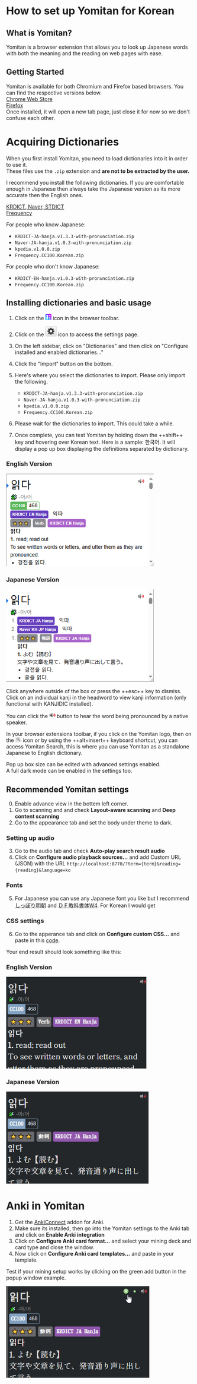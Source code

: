 # How to set up Yomitan for Korean

## What is Yomitan?
Yomitan is a browser extension that allows you to look up Japanese words with both the meaning and the reading on web pages with ease.

## Getting Started 
Yomitan is available for both Chromium and Firefox based browsers. You can find the respective versions below.  
[Chrome Web Store](https://chromewebstore.google.com/detail/yomitan/likgccmbimhjbgkjambclfkhldnlhbnn)  
[Firefox](https://addons.mozilla.org/en-GB/firefox/addon/yomitan/)  
Once installed, it will open a new tab page, just close it for now so we don't confuse each other.

# Acquiring Dictionaries
When you first install Yomitan, you need to load dictionaries into it in order to use it.  
These files use the `.zip` extension and **are not to be extracted by the user.**

I recommend you install the following dictionaries. If you are comfortable enough in Japanese then always take the Japanese version as its more accurate then the English ones.

[KRDICT, Naver, STDICT](https://github.com/peldas/yomitan-dicts/releases/tag/yomitan-dicts-v1.1.1)  
[Frequency](https://github.com/Lyroxide/yomitan-ko-dic/releases/tag/1.0.0)

For people who know Japanese:  
- `KRDICT-JA-hanja.v1.3.3-with-pronunciation.zip`  
- `Naver-JA-hanja.v1.0.3-with-pronunciation.zip`  
- `kpedia.v1.0.0.zip`  
- `Frequency.CC100.Korean.zip`  

For people who don't know Japanese:  
- `KRDICT-EN-hanja.v1.0.3-with-pronunciation.zip`  
- `Frequency.CC100.Korean.zip`  

## Installing dictionaries and basic usage
  
1. Click on the ![yomitan-icon](img/yomitan-icon.png) icon in the browser toolbar.  
2. Click on the ![cog](img/yomitan-cog.png) icon to access the settings page.  
3. On the left sidebar, click on "Dictionaries" and then click on "Configure installed and enabled dictionaries…"  
4. Click the "Import" button on the bottom.  
5. Here's where you select the dictionaries to import. Please only import the following.  
	- `KRDICT-JA-hanja.v1.3.3-with-pronunciation.zip`  
    - `Naver-JA-hanja.v1.0.3-with-pronunciation.zip`  
    - `kpedia.v1.0.0.zip`  
    - `Frequency.CC100.Korean.zip`  

6. Please wait for the dictionaries to import. This could take a while.
7. Once complete, you can test Yomitan by holding down the ++shift++ key and hovering over Korean text. Here is a sample: 한국어. It will display a pop up box displaying the definitions separated by dictionary.  

### English Version  
![Yomichan Demo](img/yomidemoeng.png) 
### Japanese Version  
![Yomichan Demo](img/yomidemojp.png) 

Click anywhere outside of the box or press the ++esc++ key to dismiss.
Click on an individual kanji in the headword to view kanji information (only functional with KANJIDIC installed).

You can click the ![audio](img/yomitan-audio.png) button to hear the word being pronounced by a native speaker.

In your browser extensions toolbar, if you click on the Yomitan logo, then on the ![search icon](img/yomitan-search.png) icon or by using the ++alt+insert++ keyboard shortcut, you can access Yomitan Search, this is where you can use Yomitan as a standalone Japanese to English dictionary. 

Pop up box size can be edited with advanced settings enabled.  
A full dark mode can be enabled in the settings too.  

## Recommended Yomitan settings

0. Enable advance view in the bottem left corner.
1. Go to scanning and and check __Layout-aware scanning__ and __Deep content scanning__
2. Go to the appearance tab and set the body under theme to dark.

### Setting up audio

3. Go to the audio tab and check __Auto-play search result audio__
4. Click on __Configure audio playback sources…__ and add Custom URL (JSON) with the URL ``http://localhost:8770/?term={term}&reading={reading}&language=ko``

### Fonts
5. For Japanese you can use any Japanese font you like but I recommend [しっぽり明朝](fonts/shippori3.zip) and [ＤＦ教科書体W4](fonts/DFKyoKaSho-W4.ttf). For Korean I would get


### CSS settings

6. Go to the apperance tab and click on __Configure custom CSS...__ and paste in this [code](https://pastebin.com/CEtiKC8n).

Your end result should look something like this:
### English Version  
![Yomitan Demo](img/yomidemoendeng.png) 
### Japanese Version  
![Yomitan Demo](img/yomidemoendjp.png) 

# Anki in Yomitan

1. Get the [AnkiConnect](https://foosoft.net/projects/anki-connect/) addon for Anki.
2. Make sure its installed, then go into the Yomitan settings to the Anki tab and click on __Enable Anki integration__
3. Click on __Configure Anki card format…__ and select your mining deck and card type and close the window.
4. Now click on __Configure Anki card templates…__ and paste in your template.

Test if your mining setup works by clicking on the green add button in the popup window example.

![Yomitan Demo](img/yomidemomining.png)
